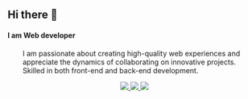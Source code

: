## Hi there 👋 
#### I am Web developer


<div style="padding-left:30px; padding-right:30px;">
<p>I am passionate about creating high-quality web experiences and appreciate the dynamics of collaborating on innovative projects. Skilled in both front-end and back-end development.
</p>

<p align="center">
	<a href="https://www.linkedin.com/in/sellam-e-6b333a276/">
		<img src="https://img.shields.io/badge/LinkedIn-0077B5?style=for-the-badge&logo=linkedin&logoColor=white" />
	</a>
 <a href="https://sellam-ezz.netlify.app/about">
		<img src="https://img.shields.io/badge/portfolio-1AA260?style=for-the-badge&logo=About.me&logoColor=white" />
	</a>
 <a href="mailto:slam01raoui@gmail.com">
		<img src="https://img.shields.io/badge/Gmail-D14836?style=for-the-badge&logo=gmail&logoColor=white" />
	</a>
</p>

